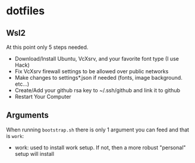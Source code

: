 # dotfiles

## Wsl2
At this point only 5 steps needed. 
* Download/Install Ubuntu, VcXsrv, and your favorite font type (I use Hack)
* Fix VcXsrv firewall settings to be allowed over public networks
* Make changes to settings*.json if needed (fonts, image background. etc...)
* Create/Add your github rsa key to ~/.ssh/github and link it to github
* Restart Your Computer

## Arguments
When running `bootstrap.sh` there is only 1 argument you can feed and that is `work`:
- work: used to install work setup. If not, then a more robust "personal" setup will install
